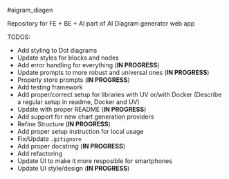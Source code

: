 #aigram_diagen

Repository for FE + BE + AI part of AI Diagram generator web app

TODOS:

- Add styling to Dot diagrams
- Update styles for blocks and nodes
- Add error handling for everything (**IN PROGRESS**)
- Update prompts to more robust and universal ones (**IN PROGRESS**)
- Properly store prompts (**IN PROGRESS**)
- Add testing framework
- Add proper/correct setup for libraries with UV or/with Docker (Describe a regular setup in readme, Docker and UV)
- Update with proper README (**IN PROGRESS**)
- Add support for new chart generation providers
- Refine Structure (**IN PROGRESS**)
- Add proper setup instruction for local usage
- Fix/Update `.gitignore`
- Add proper docstring (**IN PROGRESS**)
- Add refactoring
- Update UI to make it more resposible for smartphones
- Update UI style/design (**IN PROGRESS**)
